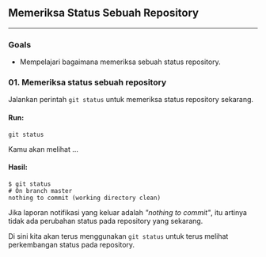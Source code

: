 ## Memeriksa Status Sebuah Repository

---

### Goals

* Mempelajari bagaimana memeriksa sebuah status repository.

### 01. Memeriksa status sebuah repository

Jalankan perintah ```git status``` untuk memeriksa status repository sekarang.

#### Run:

```
git status
```

Kamu akan melihat &#8230;

#### Hasil:

```
$ git status
# On branch master
nothing to commit (working directory clean)
```

Jika laporan notifikasi yang keluar adalah *"nothing to commit"*, itu artinya tidak ada perubahan status pada repository yang sekarang.

Di sini kita akan terus menggunakan ```git status``` untuk terus melihat perkembangan status pada repository.
